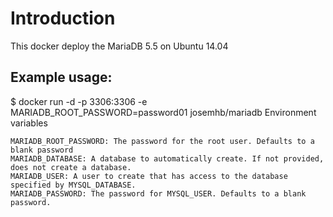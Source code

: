 Introduction
============
This docker deploy the MariaDB 5.5 on Ubuntu 14.04

Example usage:
--------------
$ docker run -d -p 3306:3306 -e MARIADB_ROOT_PASSWORD=password01 josemhb/mariadb
Environment variables

    MARIADB_ROOT_PASSWORD: The password for the root user. Defaults to a blank password
    MARIADB_DATABASE: A database to automatically create. If not provided, does not create a database.
    MARIADB_USER: A user to create that has access to the database specified by MYSQL_DATABASE.
    MARIADB_PASSWORD: The password for MYSQL_USER. Defaults to a blank password.


